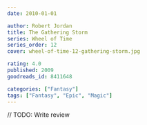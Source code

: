 ```yaml
---
date: 2010-01-01

author: Robert Jordan
title: The Gathering Storm
series: Wheel of Time
series_order: 12
cover: wheel-of-time-12-gathering-storm.jpg

rating: 4.0
published: 2009
goodreads_id: 8411648

categories: ["Fantasy"]
tags: ["Fantasy", "Epic", "Magic"]
---
```


// TODO: Write review
